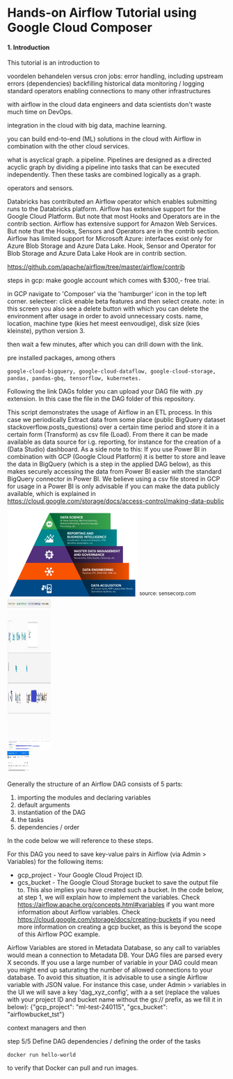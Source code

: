# Hands-on Airflow Tutorial using Google Cloud Composer

#### 1. Introduction
This tutorial is an introduction to 

voordelen behandelen versus cron jobs:
error handling, including upstream errors (dependencies)
backfilling historical data
monitoring / logging
standard operators enabling connections to many other infrastructures

with airflow in the cloud data engineers and data scientists don't waste much time on DevOps.

integration in the cloud with big data, machine learning. 

you can build end-to-end (ML) solutions in the cloud with Airflow in combination with the other cloud services. 


what is asyclical graph. a pipeline.  Pipelines are designed as a directed acyclic graph by dividing a pipeline into tasks that can be executed independently. Then these tasks are combined logically as a graph.

operators and sensors. 

Databricks has contributed an Airflow operator which enables submitting runs to the Databricks platform.
Airflow has extensive support for the Google Cloud Platform. But note that most Hooks and Operators are in the contrib section.
Airflow has extensive support for Amazon Web Services. But note that the Hooks, Sensors and Operators are in the contrib section.
Airflow has limited support for Microsoft Azure: interfaces exist only for Azure Blob Storage and Azure Data Lake. Hook, Sensor and Operator for Blob Storage and Azure Data Lake Hook are in contrib section.

https://github.com/apache/airflow/tree/master/airflow/contrib

steps in gcp:
make google account which comes with $300,- free trial.

in GCP navigate to 'Composer' via the 'hamburger' icon in the top left corner. 
selecteer:
click enable beta features and then select create.
note: in this screen you also see a delete button with which you can delete the environment after usage in order to avoid unnecessary costs. 
name, location, machine type (kies het meest eenvoudige), disk size (kies kleinste), python version 3.



then wait a few minutes, after which you can drill down with the link. 

pre installed packages, among others 

	google-cloud-bigquery, google-cloud-dataflow, google-cloud-storage, pandas, pandas-gbq, tensorflow, kubernetes.

Following the link DAGs folder you can upload your DAG file with .py extension. In this case the file in the DAG folder of this repository. 

This script demonstrates the usage of Airflow in an ETL process. In this case we periodically Extract data from some place 
(public BigQuery dataset stackoverflow.posts_questions) over a certain time period and store it in a certain form (Transform) as csv file (Load). 
From there it can be made available as data source for i.g. reporting, for instance for the creation of a (Data Studio) dashboard. As a side note
to this: If you use Power BI in combination with GCP (Google Cloud Platform) it is better to store and leave the data in BigQuery (which is a step in the 
applied DAG below), as this makes securely accessing the data from Power BI easier with the standard BigQuery connector in Power BI.
We believe using a csv file stored in GCP for usage in a Power BI is only advisable if you can make the data publicly available, which is
explained in https://cloud.google.com/storage/docs/access-control/making-data-public

<img src="https://github.com/robertvanoverbeek/AirflowTutorial/blob/master/images/DSpyramid.PNG" width="300" height="200">
<sup>source: sensecorp.com</sup>
<br/>

<img src="https://github.com/robertvanoverbeek/AirflowTutorial/blob/master/images/airflowgraphview.PNG" width="100" height="20">
<br/>
<img src="https://github.com/robertvanoverbeek/AirflowTutorial/blob/master/images/airflowvars.png" width="100" height="300">
<br/>
<img src="https://github.com/robertvanoverbeek/AirflowTutorial/blob/master/images/ComposerConfig.png" width="100" height="20">
<br/>
<img src="https://github.com/robertvanoverbeek/AirflowTutorial/blob/master/images/ComposerMenu.PNG" width="50" height="50">


	
Generally the structure of an Airflow DAG consists of 5 parts:
1. importing the modules and declaring variables
2. default arguments
3. instantiation of the DAG
4. the tasks
5. dependencies / order

In the code below we will reference to these steps.

For this DAG you need to save key-value pairs in Airflow (via Admin > Variables) for the following items:
* gcp_project - Your Google Cloud Project ID.
* gcs_bucket - The Google Cloud Storage bucket to save the output file to. This also implies you have created such a bucket.
In the code below, at step 1, we will explain how to implement the variables.
Check https://airflow.apache.org/concepts.html#variables if you want more information about Airflow variables.
Check https://cloud.google.com/storage/docs/creating-buckets if you need more information on creating a gcp bucket,
as this is beyond the scope of this Airflow POC example.

Airflow Variables are stored in Metadata Database, so any call to variables would mean a connection to Metadata DB.
Your DAG files are parsed every X seconds. If you use a large number of variable in your DAG could mean you might end
up saturating the number of allowed connections to your database.
To avoid this situation, it is advisable to use a single Airflow variable with JSON value.
For instance this case, under Admin > variables in the UI we will save a key 'dag_xyz_config', with
a a set (replace the values with your project ID and bucket name without the gs:// prefix, as we fill it in below):
{"gcp_project": "ml-test-240115", "gcs_bucket": "airflowbucket_tst"}


context managers and then


step 5/5 Define DAG dependencies / defining the order of the tasks

```
docker run hello-world 
```
to verify that Docker can pull and run images.



